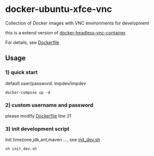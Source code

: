 # docker-ubuntu-xfce-vnc
Collection of Docker images with VNC environments for development

this is a extend version of [docker-headless-vnc-container](https://github.com/ConSol/docker-headless-vnc-container).

For details, see [Dockerfile](./Dockerfile) 

## Usage

### 1) quick start
default user/password: impdev/impdev

```
docker-compose up -d 
```

### 2) custom username and password

please modify [Dockerfile](./Dockerfile)  line 21
 
### 3) init development script

Init timezone,jdk,ant,maven ..., see [init_dev.sh](./init_dev.sh)  

```
sh init_dev.sh
```



